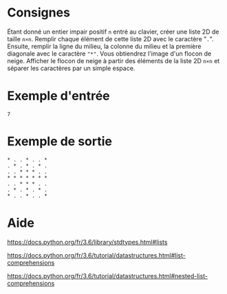 # Consignes

Étant donné un entier impair positif `n` entré au clavier, créer une liste 2D de taille `n×n`. Remplir chaque élément de cette liste 2D avec le caractère "`.`". Ensuite, remplir la ligne du milieu, la colonne du milieu et la première diagonale avec le caractère `"*"`.  Vous obtiendrez l'image d'un flocon de neige. Afficher le flocon de neige à partir des éléments de la liste 2D `n×n` et séparer les caractères par un simple espace.

# Exemple d'entrée

```
7
```

# Exemple de sortie

```
* . . * . . *
. * . * . * .
. . * * * . .
* * * * * * *
. . * * * . .
. * . * . * .
* . . * . . *
```

# Aide

https://docs.python.org/fr/3.6/library/stdtypes.html#lists

https://docs.python.org/fr/3.6/tutorial/datastructures.html#list-comprehensions

https://docs.python.org/fr/3.6/tutorial/datastructures.html#nested-list-comprehensions